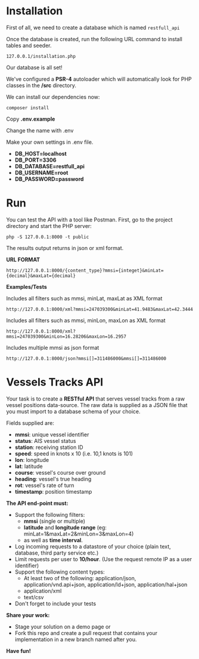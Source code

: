 # Installation

First of all, we need to create a database which is named `restfull_api`

Once the database is created, run the following URL command to install tables and seeder.

`127.0.0.1/installation.php`

Our database is all set!

We've configured a **PSR-4** autoloader which will automatically look for PHP classes in the **/src** directory.

We can install our dependencies now:

`composer install`

Copy **.env.example**

Change the name with .env

Make your own settings in .env file.

* **DB_HOST=localhost**
* **DB_PORT=3306**
* **DB_DATABASE=restfull_api**
* **DB_USERNAME=root**
* **DB_PASSWORD=password**

# Run

You can test the API with a tool like Postman. First, go to the project directory and start the PHP server:

`php -S 127.0.0.1:8000 -t public`

The results output returns in json or xml format.

**URL FORMAT**

`http://127.0.0.1:8000/{content_type}?mmsi={integet}&minLat={decimal}&maxLat={decimal}`

**Examples/Tests**

Includes all filters such as mmsi, minLat, maxLat as XML format

`http://127.0.0.1:8000/xml?mmsi=247039300&minLat=41.9483&maxLat=42.3444`

Includes all filters such as mmsi, minLon, maxLon as XML format

`http://127.0.0.1:8000/xml?mmsi=247039300&minLon=16.28206&maxLon=16.2957`

Includes multiple mmsi as json format

`http://127.0.0.1:8000/json?mmsi[]=311486000&mmsi[]=311486000`

# Vessels Tracks API

Your task is to create a **RESTful API** that serves vessel tracks from a raw vessel positions data-source.
The raw data is supplied as a JSON file that you must import to a database schema of your choice.

Fields supplied are:
* **mmsi**: unique vessel identifier
* **status**: AIS vessel status
* **station**: receiving station ID
* **speed**: speed in knots x 10 (i.e. 10,1 knots is 101)
* **lon**: longitude
* **lat**: latitude
* **course**: vessel's course over ground
* **heading**: vessel's true heading
* **rot**: vessel's rate of turn
* **timestamp**: position timestamp

**The API end-point must:**
* Support the following filters: 
  * **mmsi** (single or multiple)
  * **latitude** and **longitude range** (eg: minLat=1&maxLat=2&minLon=3&maxLon=4)
  * as well as **time interval**.
* Log incoming requests to a datastore of  your choice (plain text, database, third party service etc.)
* Limit requests per user to **10/hour**. (Use the request remote IP as a user identifier)
* Support the following content types:
  * At least two of the following: application/json, application/vnd.api+json, application/ld+json, application/hal+json
  * application/xml
  * text/csv
* Don't forget to include your tests

**Share your work:**
* Stage your solution on a demo page or
* Fork this repo and create a pull request that contains your implementation in a new branch named after you.

**Have fun!**
